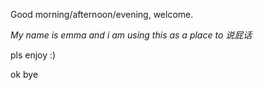 Good morning/afternoon/evening,
welcome.

_My name is emma and i am using this as a place to 说屁话_

pls enjoy :)

ok bye

